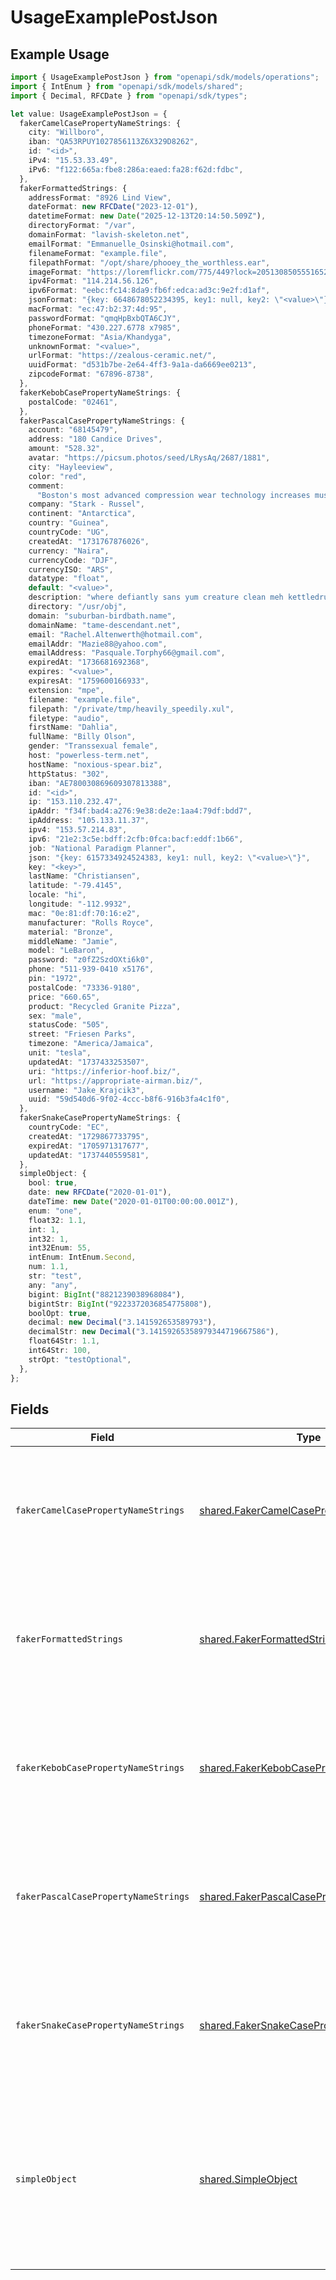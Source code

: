 # UsageExamplePostJson

## Example Usage

```typescript
import { UsageExamplePostJson } from "openapi/sdk/models/operations";
import { IntEnum } from "openapi/sdk/models/shared";
import { Decimal, RFCDate } from "openapi/sdk/types";

let value: UsageExamplePostJson = {
  fakerCamelCasePropertyNameStrings: {
    city: "Willboro",
    iban: "QA53RPUY1027856113Z6X329D8262",
    id: "<id>",
    iPv4: "15.53.33.49",
    iPv6: "f122:665a:fbe8:286a:eaed:fa28:f62d:fdbc",
  },
  fakerFormattedStrings: {
    addressFormat: "8926 Lind View",
    dateFormat: new RFCDate("2023-12-01"),
    datetimeFormat: new Date("2025-12-13T20:14:50.509Z"),
    directoryFormat: "/var",
    domainFormat: "lavish-skeleton.net",
    emailFormat: "Emmanuelle_Osinski@hotmail.com",
    filenameFormat: "example.file",
    filepathFormat: "/opt/share/phooey_the_worthless.ear",
    imageFormat: "https://loremflickr.com/775/449?lock=2051308505551652",
    ipv4Format: "114.214.56.126",
    ipv6Format: "eebc:fc14:8da9:fb6f:edca:ad3c:9e2f:d1af",
    jsonFormat: "{key: 6648678052234395, key1: null, key2: \"<value>\"}",
    macFormat: "ec:47:b2:37:4d:95",
    passwordFormat: "qmqHpBxbQTA6CJY",
    phoneFormat: "430.227.6778 x7985",
    timezoneFormat: "Asia/Khandyga",
    unknownFormat: "<value>",
    urlFormat: "https://zealous-ceramic.net/",
    uuidFormat: "d531b7be-2e64-4ff3-9a1a-da6669ee0213",
    zipcodeFormat: "67896-8738",
  },
  fakerKebobCasePropertyNameStrings: {
    postalCode: "02461",
  },
  fakerPascalCasePropertyNameStrings: {
    account: "68145479",
    address: "180 Candice Drives",
    amount: "528.32",
    avatar: "https://picsum.photos/seed/LRysAq/2687/1881",
    city: "Hayleeview",
    color: "red",
    comment:
      "Boston's most advanced compression wear technology increases muscle oxygenation, stabilizes active muscles",
    company: "Stark - Russel",
    continent: "Antarctica",
    country: "Guinea",
    countryCode: "UG",
    createdAt: "1731767876026",
    currency: "Naira",
    currencyCode: "DJF",
    currencyISO: "ARS",
    datatype: "float",
    default: "<value>",
    description: "where defiantly sans yum creature clean meh kettledrum",
    directory: "/usr/obj",
    domain: "suburban-birdbath.name",
    domainName: "tame-descendant.net",
    email: "Rachel.Altenwerth@hotmail.com",
    emailAddr: "Mazie88@yahoo.com",
    emailAddress: "Pasquale.Torphy66@gmail.com",
    expiredAt: "1736681692368",
    expires: "<value>",
    expiresAt: "1759600166933",
    extension: "mpe",
    filename: "example.file",
    filepath: "/private/tmp/heavily_speedily.xul",
    filetype: "audio",
    firstName: "Dahlia",
    fullName: "Billy Olson",
    gender: "Transsexual female",
    host: "powerless-term.net",
    hostName: "noxious-spear.biz",
    httpStatus: "302",
    iban: "AE780030869609307813388",
    id: "<id>",
    ip: "153.110.232.47",
    ipAddr: "f34f:bad4:a276:9e38:de2e:1aa4:79df:bdd7",
    ipAddress: "105.133.11.37",
    ipv4: "153.57.214.83",
    ipv6: "21e2:3c5e:bdff:2cfb:0fca:bacf:eddf:1b66",
    job: "National Paradigm Planner",
    json: "{key: 6157334924524383, key1: null, key2: \"<value>\"}",
    key: "<key>",
    lastName: "Christiansen",
    latitude: "-79.4145",
    locale: "hi",
    longitude: "-112.9932",
    mac: "0e:81:df:70:16:e2",
    manufacturer: "Rolls Royce",
    material: "Bronze",
    middleName: "Jamie",
    model: "LeBaron",
    password: "z0fZ2SzdOXti6k0",
    phone: "511-939-0410 x5176",
    pin: "1972",
    postalCode: "73336-9180",
    price: "660.65",
    product: "Recycled Granite Pizza",
    sex: "male",
    statusCode: "505",
    street: "Friesen Parks",
    timezone: "America/Jamaica",
    unit: "tesla",
    updatedAt: "1737433253507",
    uri: "https://inferior-hoof.biz/",
    url: "https://appropriate-airman.biz/",
    username: "Jake_Krajcik3",
    uuid: "59d540d6-9f02-4ccc-b8f6-916b3fa4c1f0",
  },
  fakerSnakeCasePropertyNameStrings: {
    countryCode: "EC",
    createdAt: "1729867733795",
    expiredAt: "1705971317677",
    updatedAt: "1737440559581",
  },
  simpleObject: {
    bool: true,
    date: new RFCDate("2020-01-01"),
    dateTime: new Date("2020-01-01T00:00:00.001Z"),
    enum: "one",
    float32: 1.1,
    int: 1,
    int32: 1,
    int32Enum: 55,
    intEnum: IntEnum.Second,
    num: 1.1,
    str: "test",
    any: "any",
    bigint: BigInt("8821239038968084"),
    bigintStr: BigInt("9223372036854775808"),
    boolOpt: true,
    decimal: new Decimal("3.141592653589793"),
    decimalStr: new Decimal("3.14159265358979344719667586"),
    float64Str: 1.1,
    int64Str: 100,
    strOpt: "testOptional",
  },
};
```

## Fields

| Field                                                                                                                                                          | Type                                                                                                                                                           | Required                                                                                                                                                       | Description                                                                                                                                                    |
| -------------------------------------------------------------------------------------------------------------------------------------------------------------- | -------------------------------------------------------------------------------------------------------------------------------------------------------------- | -------------------------------------------------------------------------------------------------------------------------------------------------------------- | -------------------------------------------------------------------------------------------------------------------------------------------------------------- |
| `fakerCamelCasePropertyNameStrings`                                                                                                                            | [shared.FakerCamelCasePropertyNameStrings](../../../sdk/models/shared/fakercamelcasepropertynamestrings.md)                                                    | :heavy_check_mark:                                                                                                                                             | A set of strings with camel case fieldnames that lead to relevant examples being generated for them                                                            |
| `fakerFormattedStrings`                                                                                                                                        | [shared.FakerFormattedStrings](../../../sdk/models/shared/fakerformattedstrings.md)                                                                            | :heavy_check_mark:                                                                                                                                             | A set of strings with format values that lead to relevant examples being generated for them                                                                    |
| `fakerKebobCasePropertyNameStrings`                                                                                                                            | [shared.FakerKebobCasePropertyNameStrings](../../../sdk/models/shared/fakerkebobcasepropertynamestrings.md)                                                    | :heavy_check_mark:                                                                                                                                             | A set of strings with kebob case fieldnames that lead to relevant examples being generated for them                                                            |
| `fakerPascalCasePropertyNameStrings`                                                                                                                           | [shared.FakerPascalCasePropertyNameStrings](../../../sdk/models/shared/fakerpascalcasepropertynamestrings.md)                                                  | :heavy_check_mark:                                                                                                                                             | A set of strings with pascal case fieldnames that lead to relevant examples being generated for them                                                           |
| `fakerSnakeCasePropertyNameStrings`                                                                                                                            | [shared.FakerSnakeCasePropertyNameStrings](../../../sdk/models/shared/fakersnakecasepropertynamestrings.md)                                                    | :heavy_check_mark:                                                                                                                                             | A set of strings with snake case fieldnames that lead to relevant examples being generated for them                                                            |
| `simpleObject`                                                                                                                                                 | [shared.SimpleObject](../../../sdk/models/shared/simpleobject.md)                                                                                              | :heavy_check_mark:                                                                                                                                             | A simple object that uses all our supported primitive types and enums and has optional properties.<br/><br/>[A link to the external docs.](https://speakeasy.com/docs) |